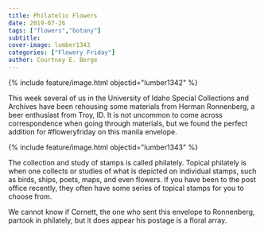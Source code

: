 ```yaml
---
title: Philatelic Flowers
date: 2019-07-26
tags: ["flowers","botany"]
subtitle: 
cover-image: lumber1343
categories: ["Flowery Friday"]
author: Courtney E. Berge
---
```


{% include feature/image.html objectid="lumber1342" %}

This week several of us in the University of Idaho Special Collections and Archives have been rehousing some materials from Herman Ronnenberg, a beer enthusiast from Troy, ID. It is not uncommon to come across correspondence when going through materials, but we found the perfect addition for #floweryfriday on this manila envelope. 

{% include feature/image.html objectid="lumber1343" %}

The collection and study of stamps is called philately. Topical philately is when one collects or studies of what is depicted on individual stamps, such as birds, ships, poets, maps, and even flowers. If you have been to the post office recently, they often have some series of topical stamps for you to choose from. 

We cannot know if Cornett, the one who sent this envelope to Ronnenberg, partook in philately, but it does appear his postage is a floral array. 